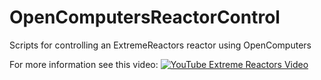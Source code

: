 # OpenComputersReactorControl
Scripts for controlling an ExtremeReactors reactor using OpenComputers

For more information see this video:
[![YouTube Extreme Reactors Video](https://img.youtube.com/vi/FY7CbRRaKVk/0.jpg)](https://www.youtube.com/watch?v=FY7CbRRaKVk)

